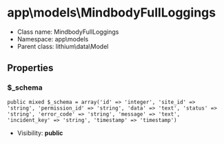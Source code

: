 app\models\MindbodyFullLoggings
===============






* Class name: MindbodyFullLoggings
* Namespace: app\models
* Parent class: lithium\data\Model





Properties
----------


### $_schema

    public mixed $_schema = array('id' => 'integer', 'site_id' => 'string', 'permission_id' => 'string', 'data' => 'text', 'status' => 'string', 'error_code' => 'string', 'message' => 'text', 'incident_key' => 'string', 'timestamp' => 'timestamp')





* Visibility: **public**



